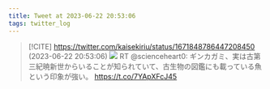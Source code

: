 ```yaml
---
title: Tweet at 2023-06-22 20:53:06
tags: twitter_log
---
```


> [!CITE] https://twitter.com/kaisekiriu/status/1671848786447208450 (2023-06-22 20:53:06)
> ![](https://twitter.com/kaisekiriu/status/1671848786447208450)
> RT @scienceheart0: ギンカガミ、実は古第三紀暁新世からいることが知られていて、古生物の図鑑にも載っている魚という印象が強い。 https://t.co/7YApXFcJ45
